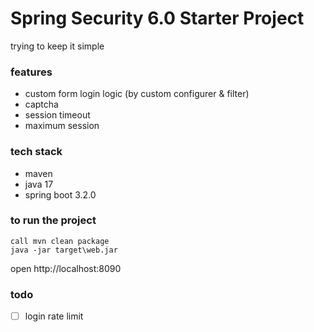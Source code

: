 # Spring Security 6.0 Starter Project

trying to keep it simple

### features
- custom form login logic (by custom configurer & filter)
- captcha
- session timeout
- maximum session

### tech stack
- maven
- java 17
- spring boot 3.2.0

### to run the project
```shell
call mvn clean package
java -jar target\web.jar
```
open http://localhost:8090


### todo
- [ ] login rate limit
